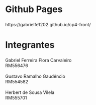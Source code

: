 <h1 align="left">Github Pages</h1>

###

<p align="left">https://gabrielfe1202.github.io/cp4-front/</p>

###

<h1 align="left">Integrantes</h1>

###

<p align="left">Gabriel Ferreira Flora Carvaleiro<br>RM556476<br><br>Gustavo Ramalho Gaudêncio<br>RM554582<br><br>Herbert de Sousa Vilela<br>RM555701</p>

###

